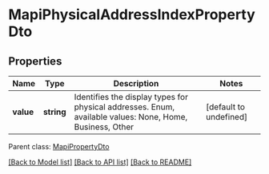 # MapiPhysicalAddressIndexPropertyDto

## Properties
Name | Type | Description | Notes
------------ | ------------- | ------------- | -------------
**value** | **string** | Identifies the display types for physical addresses. Enum, available values: None, Home, Business, Other | [default to undefined]

 Parent class: [MapiPropertyDto](MapiPropertyDto.md)

[[Back to Model list]](README.md#documentation-for-models) [[Back to API list]](README.md#documentation-for-api-endpoints) [[Back to README]](README.md)
